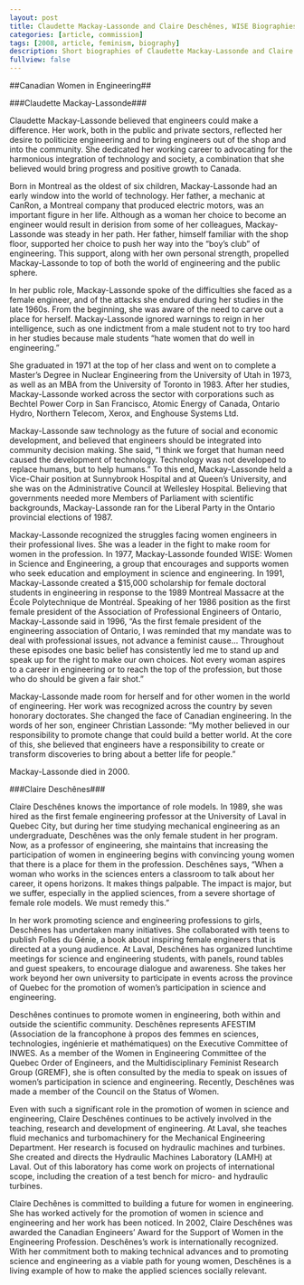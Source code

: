 ```yaml
---
layout: post
title: Claudette Mackay-Lassonde and Claire Deschênes, WISE Biographies
categories: [article, commission]
tags: [2008, article, feminism, biography]
description: Short biographies of Claudette Mackay-Lassonde and Claire Deschênes, female engineers, for WISE Canada
fullview: false
---
```


##Canadian Women in Engineering##

###Claudette Mackay-Lassonde###

Claudette Mackay-Lassonde believed that engineers could make a difference. Her work, both in the public and private sectors, reflected her desire to politicize engineering and to bring engineers out of the shop and into the community. She dedicated her working career to advocating for the harmonious integration of technology and society, a combination that she believed would bring progress and positive growth to Canada.

Born in Montreal as the oldest of six children, Mackay-Lassonde had an early window into the world of technology. Her father, a mechanic at CanRon, a Montreal company that produced electric motors, was an important figure in her life. Although as a woman her choice to become an engineer would result in derision from some of her colleagues, Mackay-Lassonde was steady in her path. Her father, himself familiar with the shop floor, supported her choice to push her way into the “boy’s club” of engineering. This support, along with her own personal strength, propelled Mackay-Lassonde to top of both the world of engineering and the public sphere. 

In her public role, Mackay-Lassonde spoke of the difficulties she faced as a female engineer, and of the attacks she endured during her studies in the late 1960s. From the beginning, she was aware of the need to carve out a place for herself. Mackay-Lassonde ignored warnings to reign in her intelligence, such as one indictment from a male student not to try too hard in her studies because male students “hate women that do well in engineering.” 

She graduated in 1971 at the top of her class and went on to complete a Master’s Degree in Nuclear Engineering from the University of Utah in 1973, as well as an MBA from the University of Toronto in 1983. After her studies, Mackay-Lassonde worked across the sector with corporations such as Bechtel Power Corp in San Francisco, Atomic Energy of Canada, Ontario Hydro, Northern Telecom, Xerox, and Enghouse Systems Ltd. 

Mackay-Lassonde saw technology as the future of social and economic development, and believed that engineers should be integrated into community decision making.  She said, “I think we forget that human need caused the development of technology. Technology was not developed to replace humans, but to help humans.” To this end, Mackay-Lassonde held a Vice-Chair position at Sunnybrook Hospital and at Queen’s University, and she was on the Administrative Council at Wellesley Hospital. Believing that governments needed more Members of Parliament with scientific backgrounds, Mackay-Lassonde ran for the Liberal Party in the Ontario provincial elections of 1987.

Mackay-Lassonde recognized the struggles facing women engineers in their professional lives. She was a leader in the fight to make room for women in the profession. In 1977, Mackay-Lassonde founded WISE: Women in Science and Engineering, a group that encourages and supports women who seek education and employment in science and engineering. In 1991, Mackay-Lassonde created a $15,000 scholarship for female doctoral students in engineering in response to the 1989 Montreal Massacre at the École Polytechnique de Montréal.   Speaking of her 1986 position as the first female president of the Association of Professional Engineers of Ontario, Mackay-Lassonde said in 1996, “As the first female president of the engineering association of Ontario, I was reminded that my mandate was to deal with professional issues, not advance a feminist cause… Throughout these episodes one basic belief has consistently led me to stand up and speak up for the right to make our own choices. Not every woman aspires to a career in engineering or to reach the top of the profession, but those who do should be given a fair shot.”

Mackay-Lassonde made room for herself and for other women in the world of engineering. Her work was recognized across the country by seven honorary doctorates. She changed the face of Canadian engineering. In the words of her son, engineer Christian Lassonde: “My mother believed in our responsibility to promote change that could build a better world. At the core of this, she believed that engineers have a responsibility to create or transform discoveries to bring about a better life for people.” 

Mackay-Lassonde died in 2000.

###Claire Deschênes###

Claire Deschênes knows the importance of role models. In 1989, she was hired as the first female engineering professor at the University of Laval in Quebec City, but during her time studying mechanical engineering as an undergraduate, Deschênes was the only female student in her program. Now, as a professor of engineering, she maintains that increasing the participation of women in engineering begins with convincing young women that there is a place for them in the profession. Deschênes says, “When a woman who works in the sciences enters a classroom to talk about her career, it opens horizons. It makes things palpable. The impact is major, but we suffer, especially in the applied sciences, from a severe shortage of female role models. We must remedy this.”

In her work promoting science and engineering professions to girls, Deschênes has undertaken many initiatives. She collaborated with teens to publish Folles du Génie, a book about inspiring female engineers that is directed at a young audience. At Laval, Deschênes has organized lunchtime meetings for science and engineering students, with panels, round tables and guest speakers, to encourage dialogue and awareness. She takes her work beyond her own university to participate in events across the province of Quebec for the promotion of women’s participation in science and engineering.

Deschênes continues to promote women in engineering, both within and outside the scientific community. Deschênes represents AFESTIM (Association de la francophone à propos des femmes en sciences, technologies, ingénierie et mathématiques) on the Executive Committee of INWES. As a member of the Women in Engineering Committee of the Quebec Order of Engineers, and the Multidisciplinary Feminist Research Group (GREMF), she is often consulted by the media to speak on issues of women’s participation in science and engineering. Recently, Deschênes was made a member of the Council on the Status of Women.

Even with such a significant role in the promotion of women in science and engineering, Claire Deschênes continues to be actively involved in the teaching, research and development of engineering. At Laval, she teaches fluid mechanics and turbomachinery for the Mechanical Engineering Department. Her research is focused on hydraulic machines and turbines. She created and directs the Hydraulic Machines Laboratory (LAMH) at Laval. Out of this laboratory has come work on projects of international scope, including the creation of a test bench for micro- and hydraulic turbines. 

Claire Dechênes is committed to building a future for women in engineering. She has worked actively for the promotion of women in science and engineering and her work has been noticed. In 2002, Claire Deschênes was awarded the Canadian Engineers’ Award for the Support of Women in the Engineering Profession. Deschênes’s work is internationally recognized. With her commitment both to making technical advances and to promoting science and engineering as a viable path for young women, Deschênes is a living example of how to make the applied sciences socially relevant.
   